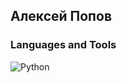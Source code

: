 ## Алексей Попов

### Languages and Tools
![Python](https://img.shields.io/badge/Python-3776AB?style=for-the-badge&logo=go&logoColor=white)
